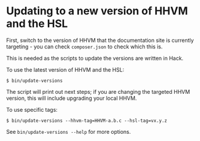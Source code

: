 # Updating to a new version of HHVM and the HSL

First, switch to the version of HHVM that the documentation site is currently
targeting - you can check `composer.json` to check which this is.

This is needed as the scripts to update the versions are written in Hack.

To use the latest version of HHVM and the HSL:

```
$ bin/update-versions
```

The script will print out next steps; if you are changing the targeted HHVM
version, this will include upgrading your local HHVM.

To use specific tags:

```
$ bin/update-versions --hhvm-tag=HHVM-a.b.c --hsl-tag=vx.y.z
```

See `bin/update-versions --help` for more options.

